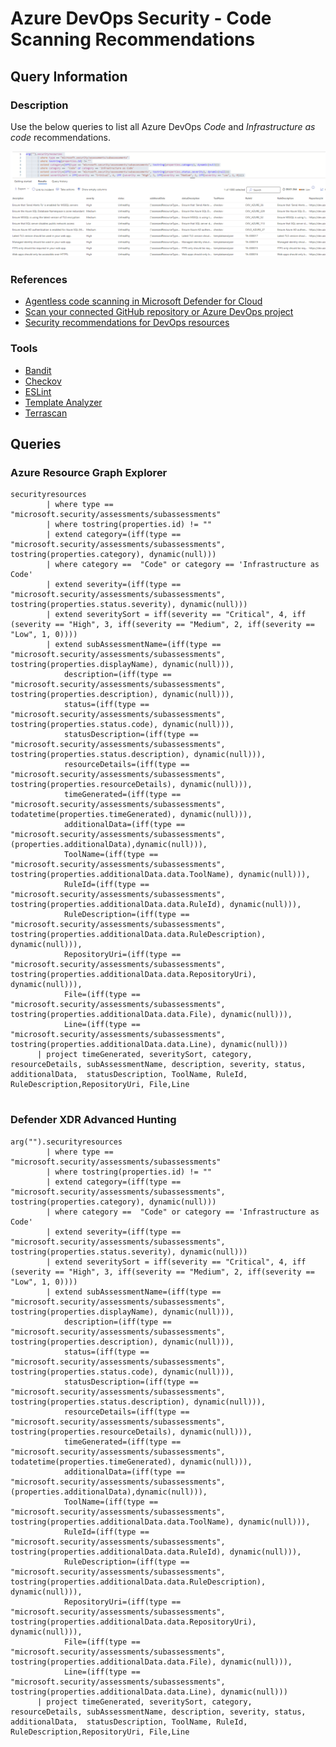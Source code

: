 # Azure DevOps Security - Code Scanning Recommendations

## Query Information

### Description

Use the below queries to list all Azure DevOps *Code* and *Infrastructure as code* recommendations.

![](../AzureDevOps/devOps_assessments.png)

### References

- [Agentless code scanning in Microsoft Defender for Cloud](https://learn.microsoft.com/en-us/azure/defender-for-cloud/agentless-code-scanning)
- [Scan your connected GitHub repository or Azure DevOps project](https://learn.microsoft.com/en-us/azure/defender-for-cloud/iac-vulnerabilities)
- [Security recommendations for DevOps resources](https://learn.microsoft.com/en-us/azure/defender-for-cloud/recommendations-reference-devops)

### Tools

- [Bandit](https://github.com/PyCQA/bandit)
- [Checkov](https://github.com/bridgecrewio/checkov)
- [ESLint](https://github.com/eslint/eslint)
- [Template Analyzer](https://github.com/Azure/template-analyzer)
- [Terrascan](https://github.com/accurics/terrascan)

## Queries

### Azure Resource Graph Explorer

```kql
securityresources 
        | where type == "microsoft.security/assessments/subassessments"
        | where tostring(properties.id) != ""
        | extend category=(iff(type == "microsoft.security/assessments/subassessments", tostring(properties.category), dynamic(null)))
        | where category ==  "Code" or category == 'Infrastructure as Code'         
        | extend severity=(iff(type == "microsoft.security/assessments/subassessments", tostring(properties.status.severity), dynamic(null)))
        | extend severitySort = iff(severity == "Critical", 4, iff (severity == "High", 3, iff(severity == "Medium", 2, iff(severity == "Low", 1, 0))))
        | extend subAssessmentName=(iff(type == "microsoft.security/assessments/subassessments", tostring(properties.displayName), dynamic(null))),
            description=(iff(type == "microsoft.security/assessments/subassessments", tostring(properties.description), dynamic(null))),
            status=(iff(type == "microsoft.security/assessments/subassessments", tostring(properties.status.code), dynamic(null))),
            statusDescription=(iff(type == "microsoft.security/assessments/subassessments", tostring(properties.status.description), dynamic(null))),
            resourceDetails=(iff(type == "microsoft.security/assessments/subassessments", tostring(properties.resourceDetails), dynamic(null))),
            timeGenerated=(iff(type == "microsoft.security/assessments/subassessments", todatetime(properties.timeGenerated), dynamic(null))),
            additionalData=(iff(type == "microsoft.security/assessments/subassessments", (properties.additionalData),dynamic(null))),
            ToolName=(iff(type == "microsoft.security/assessments/subassessments", tostring(properties.additionalData.data.ToolName), dynamic(null))),
            RuleId=(iff(type == "microsoft.security/assessments/subassessments", tostring(properties.additionalData.data.RuleId), dynamic(null))),
            RuleDescription=(iff(type == "microsoft.security/assessments/subassessments", tostring(properties.additionalData.data.RuleDescription), dynamic(null))),
            RepositoryUri=(iff(type == "microsoft.security/assessments/subassessments", tostring(properties.additionalData.data.RepositoryUri), dynamic(null))),
            File=(iff(type == "microsoft.security/assessments/subassessments", tostring(properties.additionalData.data.File), dynamic(null))),
            Line=(iff(type == "microsoft.security/assessments/subassessments", tostring(properties.additionalData.data.Line), dynamic(null)))
      | project timeGenerated, severitySort, category, resourceDetails, subAssessmentName, description, severity, status, additionalData,  statusDescription, ToolName, RuleId, RuleDescription,RepositoryUri, File,Line
        
```

### Defender XDR Advanced Hunting

```kql
arg("").securityresources 
        | where type == "microsoft.security/assessments/subassessments"
        | where tostring(properties.id) != ""
        | extend category=(iff(type == "microsoft.security/assessments/subassessments", tostring(properties.category), dynamic(null)))
        | where category ==  "Code" or category == 'Infrastructure as Code'         
        | extend severity=(iff(type == "microsoft.security/assessments/subassessments", tostring(properties.status.severity), dynamic(null)))
        | extend severitySort = iff(severity == "Critical", 4, iff (severity == "High", 3, iff(severity == "Medium", 2, iff(severity == "Low", 1, 0))))
        | extend subAssessmentName=(iff(type == "microsoft.security/assessments/subassessments", tostring(properties.displayName), dynamic(null))),
            description=(iff(type == "microsoft.security/assessments/subassessments", tostring(properties.description), dynamic(null))),
            status=(iff(type == "microsoft.security/assessments/subassessments", tostring(properties.status.code), dynamic(null))),
            statusDescription=(iff(type == "microsoft.security/assessments/subassessments", tostring(properties.status.description), dynamic(null))),
            resourceDetails=(iff(type == "microsoft.security/assessments/subassessments", tostring(properties.resourceDetails), dynamic(null))),
            timeGenerated=(iff(type == "microsoft.security/assessments/subassessments", todatetime(properties.timeGenerated), dynamic(null))),
            additionalData=(iff(type == "microsoft.security/assessments/subassessments", (properties.additionalData),dynamic(null))),
            ToolName=(iff(type == "microsoft.security/assessments/subassessments", tostring(properties.additionalData.data.ToolName), dynamic(null))),
            RuleId=(iff(type == "microsoft.security/assessments/subassessments", tostring(properties.additionalData.data.RuleId), dynamic(null))),
            RuleDescription=(iff(type == "microsoft.security/assessments/subassessments", tostring(properties.additionalData.data.RuleDescription), dynamic(null))),
            RepositoryUri=(iff(type == "microsoft.security/assessments/subassessments", tostring(properties.additionalData.data.RepositoryUri), dynamic(null))),
            File=(iff(type == "microsoft.security/assessments/subassessments", tostring(properties.additionalData.data.File), dynamic(null))),
            Line=(iff(type == "microsoft.security/assessments/subassessments", tostring(properties.additionalData.data.Line), dynamic(null)))
      | project timeGenerated, severitySort, category, resourceDetails, subAssessmentName, description, severity, status, additionalData,  statusDescription, ToolName, RuleId, RuleDescription,RepositoryUri, File,Line
```
